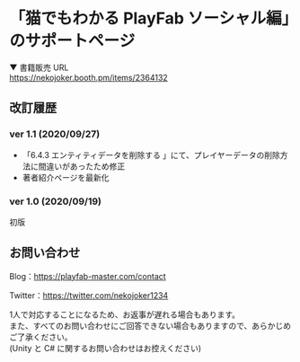 # 「猫でもわかる PlayFab ソーシャル編」のサポートページ

▼ 書籍販売 URL  
https://nekojoker.booth.pm/items/2364132

## 改訂履歴

### ver 1.1 (2020/09/27)

 - 「6.4.3 エンティティデータを削除する 」にて、プレイヤーデータの削除方法に間違いがあったため修正
 - 著者紹介ページを最新化

### ver 1.0 (2020/09/19)

初版

## お問い合わせ

Blog：https://playfab-master.com/contact

Twitter：https://twitter.com/nekojoker1234

1人で対応することになるため、お返事が遅れる場合もあります。  
また、すべてのお問い合わせにご回答できない場合もありますので、あらかじめご了承ください。  
(Unity と C# に関するお問い合わせはお控えください)

